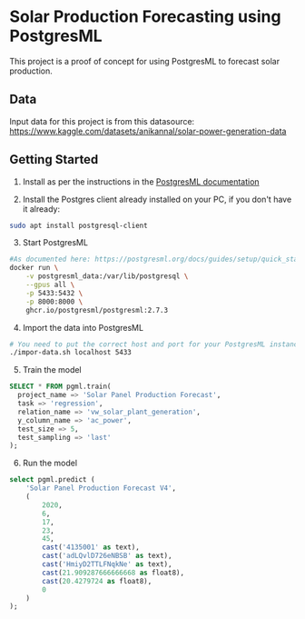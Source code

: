 # Solar Production Forecasting using PostgresML

This project is a proof of concept for using PostgresML to forecast solar production.

## Data
Input data for this project is from this datasource: https://www.kaggle.com/datasets/anikannal/solar-power-generation-data


## Getting Started

1. Install as per the instructions in the [PostgresML documentation](https://postgresml.org/docs/guides/setup/quick_start_with_docker)

2. Install the Postgres client already installed on your PC, if you don't have it already:
```bash
sudo apt install postgresql-client
```

3. Start PostgresML
```bash
#As documented here: https://postgresml.org/docs/guides/setup/quick_start_with_docker
docker run \
    -v postgresml_data:/var/lib/postgresql \
    --gpus all \
    -p 5433:5432 \
    -p 8000:8000 \
    ghcr.io/postgresml/postgresml:2.7.3

```

4. Import the data into PostgresML
```bash
# You need to put the correct host and port for your PostgresML instance
./impor-data.sh localhost 5433
```

5. Train the model
```sql
SELECT * FROM pgml.train(
  project_name => 'Solar Panel Production Forecast', 
  task => 'regression', 
  relation_name => 'vw_solar_plant_generation', 
  y_column_name => 'ac_power',
  test_size => 5,
  test_sampling => 'last'
);
```

6. Run the model
```sql
select pgml.predict (
	'Solar Panel Production Forecast V4',
	(
		2020,
		6,
		17,
		23,
		45,
		cast('4135001' as text),
		cast('adLQvlD726eNBSB' as text),
		cast('HmiyD2TTLFNqkNe' as text),
		cast(21.909287666666668 as float8),
		cast(20.4279724 as float8),
		0
	)
);
```
